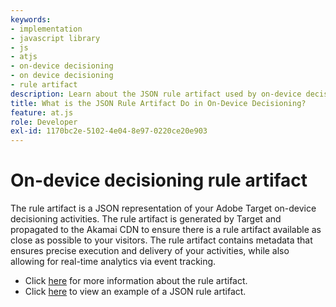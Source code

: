 ```yaml
---
keywords:
- implementation
- javascript library
- js
- atjs
- on-device decisioning
- on device decisioning
- rule artifact
description: Learn about the JSON rule artifact used by on-device decisioning.
title: What is the JSON Rule Artifact Do in On-Device Decisioning?
feature: at.js
role: Developer
exl-id: 1170bc2e-5102-4e04-8e97-0220ce20e903
---
```

# On-device decisioning rule artifact

The rule artifact is a JSON representation of your Adobe Target on-device decisioning activities. The rule artifact is generated by Target and propagated to the Akamai CDN to ensure there is a rule artifact available as close as possible to your visitors. The rule artifact contains metadata that ensures precise execution and delivery of your activities, while also allowing for real-time analytics via event tracking.

* Click [here](../../../../implement/server-side/sdk-guides/on-device-decisioning/rule-artifact-overview.md) for more information about the rule artifact.
* Click [here](../../../../implement/server-side/sdk-guides/on-device-decisioning/rule-artifact-example.md) to view an example of a JSON rule artifact.

